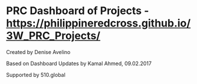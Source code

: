 # PRC Dashboard of Projects - https://philippineredcross.github.io/3W_PRC_Projects/

Created by Denise Avelino

Based on Dashboard Updates by Kamal Ahmed, 09.02.2017

Supported by 510.global
